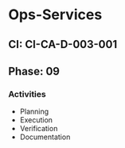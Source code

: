 # Ops-Services

## CI: CI-CA-D-003-001
## Phase: 09

### Activities
- Planning
- Execution
- Verification
- Documentation
